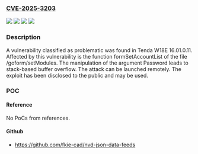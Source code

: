 ### [CVE-2025-3203](https://cve.mitre.org/cgi-bin/cvename.cgi?name=CVE-2025-3203)
![](https://img.shields.io/static/v1?label=Product&message=W18E&color=blue)
![](https://img.shields.io/static/v1?label=Version&message=%3D%2016.01.0.11%20&color=brighgreen)
![](https://img.shields.io/static/v1?label=Vulnerability&message=Memory%20Corruption&color=brighgreen)
![](https://img.shields.io/static/v1?label=Vulnerability&message=Stack-based%20Buffer%20Overflow&color=brighgreen)

### Description

A vulnerability classified as problematic was found in Tenda W18E 16.01.0.11. Affected by this vulnerability is the function formSetAccountList of the file /goform/setModules. The manipulation of the argument Password leads to stack-based buffer overflow. The attack can be launched remotely. The exploit has been disclosed to the public and may be used.

### POC

#### Reference
No PoCs from references.

#### Github
- https://github.com/fkie-cad/nvd-json-data-feeds

